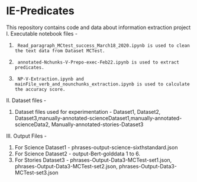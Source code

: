 # IE-Predicates
This repository contains code and data about information extraction project
I.	Executable notebook files -
1.  	Read_paragraph_MCtest_success_March18_2020.ipynb is used to clean the text data from Dataset MCTest.
2.  	annotated-Nchunks-V-Prepo-exec-Feb22.ipynb is used to extract predicates.
3.  	NP-V-Extraction.ipynb and mainFile_verb_and_nounchunks_extraction.ipynb is used to calculate the accuracy score.
II.	Dataset files - 
1. 	Dataset files used for experimentation - Dataset1, Dataset2, Dataset3,manually-annotated-scienceDataset1,manually-annotated-scienceData2,
Manually-annotated-stories-Dataset3

III.	Output Files - 
1. 	For Science Dataset1 - phrases-output-science-sixthstandard.json
2. 	For Science Dataset2 - output-Bert-golddata  1 to 6.
3. 	For Stories Dataset3 - phrases-Output-Data3-MCTest-set1.json, phrases-Output-Data3-MCTest-set2.json, phrases-Output-Data3-MCTest-set3.json


